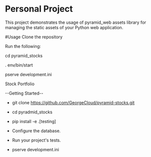 # Personal Project
This project demonstrates the usage of pyramid_web assets library for managing the static assets of your Python web application.

#Usage
Clone the repository

Run the following:

cd pyramid_stocks

. env/bin/start

pserve development.ini

Stock Portfolio

--Getting Started--

- git clone https://github.com/GeorgeCloud/pyramid-stocks.git

- cd pyradmid_stocks

- pip install -e .[testing]

- Configure the database.

- Run your project's tests.

- pserve development.ini
